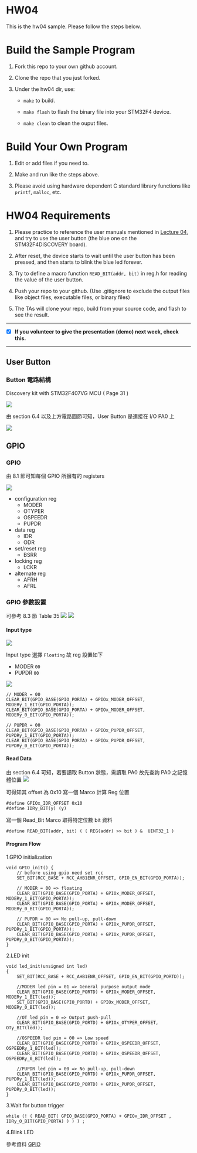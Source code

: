 HW04
===
This is the hw04 sample. Please follow the steps below.

# Build the Sample Program

1. Fork this repo to your own github account.

2. Clone the repo that you just forked.

3. Under the hw04 dir, use:

	* `make` to build.

	* `make flash` to flash the binary file into your STM32F4 device.

	* `make clean` to clean the ouput files.

# Build Your Own Program

1. Edit or add files if you need to.

2. Make and run like the steps above.

3. Please avoid using hardware dependent C standard library functions like `printf`, `malloc`, etc.

# HW04 Requirements

1. Please practice to reference the user manuals mentioned in [Lecture 04], and try to use the user button (the blue one on the STM32F4DISCOVERY board).

2. After reset, the device starts to wait until the user button has been pressed, and then starts to blink the blue led forever.

3. Try to define a macro function `READ_BIT(addr, bit)` in reg.h for reading the value of the user button.

4. Push your repo to your github. (Use .gitignore to exclude the output files like object files, executable files, or binary files)

5. The TAs will clone your repo, build from your source code, and flash to see the result.

[Lecture 04]: http://www.nc.es.ncku.edu.tw/course/embedded/04/

--------------------

- [x] **If you volunteer to give the presentation (demo) next week, check this.**

--------------------

## User Button

### Button 電路結構
Discovery kit with STM32F407VG MCU ( Page 31 )

![](https://i.imgur.com/ZJZ922u.png)

由 section 6.4 以及上方電路圖節可知，User Button 是連接在 I/O PA0 上

![](https://i.imgur.com/alPZxBT.png)

## GPIO

### GPIO 

由 8.1 節可知每個 GPIO 所擁有的 registers

![](https://i.imgur.com/7aqesSi.png)

* configuration reg
    * MODER
    * OTYPER
    * OSPEEDR
    * PUPDR
* data reg
    * IDR
    * ODR
* set/reset reg
    * BSRR
* locking reg
    * LCKR
* alternate reg
    * AFRH
    * AFRL

### GPIO 參數設置
可參考 8.3 節 Table 35
![](https://i.imgur.com/9zsRv1Y.png)
![](https://i.imgur.com/1XgHEyN.png)

#### Input type

![](https://i.imgur.com/8dINa99.png)

Input type 選擇 `Floating`
故 reg 設置如下
* MODER `00`
* PUPDR `00`

![](https://i.imgur.com/3msJnMh.png)


```clike=
// MODER = 00 
CLEAR_BIT(GPIO_BASE(GPIO_PORTA) + GPIOx_MODER_OFFSET, MODERy_1_BIT(GPIO_PORTA));
CLEAR_BIT(GPIO_BASE(GPIO_PORTA) + GPIOx_MODER_OFFSET, MODERy_0_BIT(GPIO_PORTA));

// PUPDR = 00 
CLEAR_BIT(GPIO_BASE(GPIO_PORTA) + GPIOx_PUPDR_OFFSET, PUPDRy_1_BIT(GPIO_PORTA));
CLEAR_BIT(GPIO_BASE(GPIO_PORTA) + GPIOx_PUPDR_OFFSET, PUPDRy_0_BIT(GPIO_PORTA));
```

#### Read Data

由 section 6.4 可知，若要讀取 Button 狀態，需讀取 PA0
故先查詢 PA0 之記憶體位置
![](https://i.imgur.com/6UPNpcs.png)

可得知其 offset 為 0x10
寫一個 Marco 計算 Reg 位置
```clike=
#define GPIOx_IDR_OFFSET 0x10
#define IDRy_BIT(y) (y)
```
寫一個 Read_Bit Marco 取得特定位數 bit 資料
```clike=
#define READ_BIT(addr, bit) ( ( REG(addr) >> bit ) &  UINT32_1 )
```

#### Program Flow
1.GPIO initialization
```clike=
void GPIO_init() {
	// before using gpio need set rcc
	SET_BIT(RCC_BASE + RCC_AHB1ENR_OFFSET, GPIO_EN_BIT(GPIO_PORTA));

	// MODER = 00 => floating
	CLEAR_BIT(GPIO_BASE(GPIO_PORTA) + GPIOx_MODER_OFFSET, MODERy_1_BIT(GPIO_PORTA));
	CLEAR_BIT(GPIO_BASE(GPIO_PORTA) + GPIOx_MODER_OFFSET, MODERy_0_BIT(GPIO_PORTA));

	// PUPDR = 00 => No pull-up, pull-down
	CLEAR_BIT(GPIO_BASE(GPIO_PORTA) + GPIOx_PUPDR_OFFSET, PUPDRy_1_BIT(GPIO_PORTA));
	CLEAR_BIT(GPIO_BASE(GPIO_PORTA) + GPIOx_PUPDR_OFFSET, PUPDRy_0_BIT(GPIO_PORTA));
}
```
2.LED init
```clike=
void led_init(unsigned int led)
{
	SET_BIT(RCC_BASE + RCC_AHB1ENR_OFFSET, GPIO_EN_BIT(GPIO_PORTD));

	//MODER led pin = 01 => General purpose output mode
	CLEAR_BIT(GPIO_BASE(GPIO_PORTD) + GPIOx_MODER_OFFSET, MODERy_1_BIT(led));
	SET_BIT(GPIO_BASE(GPIO_PORTD) + GPIOx_MODER_OFFSET, MODERy_0_BIT(led));

	//OT led pin = 0 => Output push-pull
	CLEAR_BIT(GPIO_BASE(GPIO_PORTD) + GPIOx_OTYPER_OFFSET, OTy_BIT(led));

	//OSPEEDR led pin = 00 => Low speed
	CLEAR_BIT(GPIO_BASE(GPIO_PORTD) + GPIOx_OSPEEDR_OFFSET, OSPEEDRy_1_BIT(led));
	CLEAR_BIT(GPIO_BASE(GPIO_PORTD) + GPIOx_OSPEEDR_OFFSET, OSPEEDRy_0_BIT(led));

	//PUPDR led pin = 00 => No pull-up, pull-down
	CLEAR_BIT(GPIO_BASE(GPIO_PORTD) + GPIOx_PUPDR_OFFSET, PUPDRy_1_BIT(led));
	CLEAR_BIT(GPIO_BASE(GPIO_PORTD) + GPIOx_PUPDR_OFFSET, PUPDRy_0_BIT(led));
}
```
3.Wait for button trigger
```clike=
while (! ( READ_BIT( GPIO_BASE(GPIO_PORTA) + GPIOx_IDR_OFFSET , IDRy_0_BIT(GPIO_PORTA) ) ) ) ;
```
4.Blink LED






參考資料
[GPIO](http://wiki.csie.ncku.edu.tw/embedded/GPIO)
